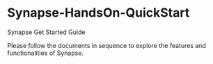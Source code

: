 # Synapse-HandsOn-QuickStart
Synapse Get Started Guide

Please follow the documents in sequence to explore the features and functionalities of Synapse. 

